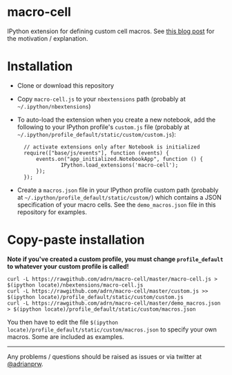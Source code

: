 macro-cell
==========

IPython extension for defining custom cell macros. See [this blog post](http://apwhelan.blogspot.com/2014/09/cell-macros-in-ipython-notebook.html) for the motivation / explanation.

Installation
============
* Clone or download this repository
* Copy `macro-cell.js` to your `nbextensions` path (probably at `~/.ipython/nbextensions`)
* To auto-load the extension when you create a new notebook, add the following to your IPython profile's `custom.js` file (probably at `~/.ipython/profile_default/static/custom/custom.js`):

        // activate extensions only after Notebook is initialized
        require(["base/js/events"], function (events) {
            events.on("app_initialized.NotebookApp", function () {
                    IPython.load_extensions('macro-cell');
            });
        });

* Create a `macros.json` file in your IPython profile custom path (probably at `~/.ipython/profile_default/static/custom/`) which contains a JSON specification of your macro cells. See the `demo_macros.json` file in this repository for examples.

Copy-paste installation
=======================
 __Note if you've created a custom profile, you must change `profile_default` to whatever your custom profile is called!__

    curl -L https://rawgithub.com/adrn/macro-cell/master/macro-cell.js > $(ipython locate)/nbextensions/macro-cell.js
    curl -L https://rawgithub.com/adrn/macro-cell/master/custom.js >> $(ipython locate)/profile_default/static/custom/custom.js
    curl -L https://rawgithub.com/adrn/macro-cell/master/demo_macros.json > $(ipython locate)/profile_default/static/custom/macros.json

You then have to edit the file `$(ipython locate)/profile_default/static/custom/macros.json` to specify your own macros. Some are included as examples.

-----------

Any problems / questions should be raised as issues or via twitter at [@adrianprw](https://twitter.com/adrianprw).

